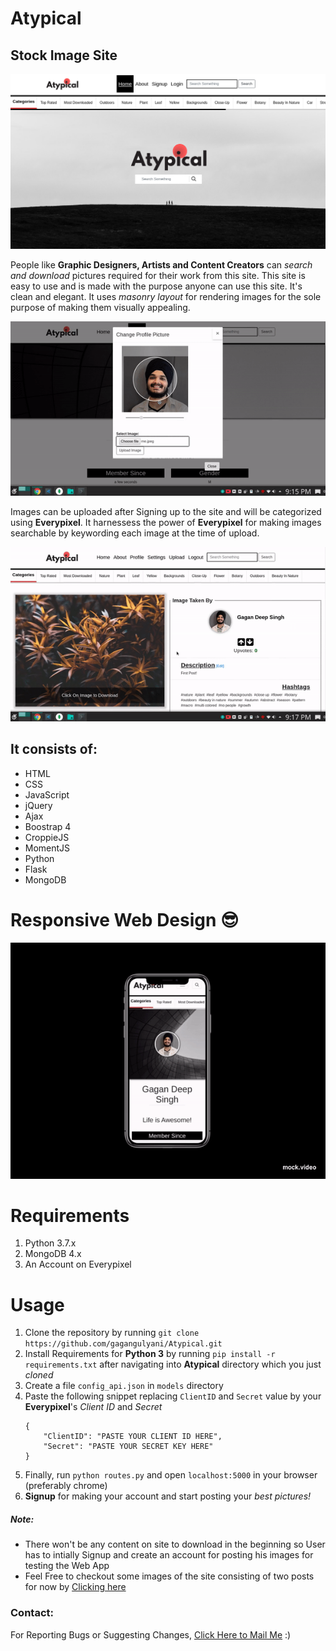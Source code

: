# Atypical
## Stock Image Site

![Atypical Homepage](images/atypical.png "Homepage")

People like **Graphic Designers, Artists and Content Creators** can *search and download* 
pictures required for their work from this site. This site is easy to use and is made with
the purpose anyone can use this site. It's clean and elegant. It uses *masonry layout*
for rendering images for the sole purpose of making them visually appealing.

![Updating Profile Picture](images/updating_profile_picture.gif "First Login after Signup")

Images can be uploaded after Signing up to the site and will be categorized using **Everypixel**.
It harnessess the power of **Everypixel** for making images searchable by keywording each image at
the time of upload.

![Post](images/post.gif "User's Post")

## It consists of:
+ HTML
+ CSS
+ JavaScript
+ jQuery
+ Ajax
+ Boostrap 4
+ CroppieJS
+ MomentJS
+ Python
+ Flask
+ MongoDB

# Responsive Web Design 😎
![Profile Page In Mobile](images/mobile.gif "Profile Page In Mobile")

# Requirements
1. Python 3.7.x
2. MongoDB 4.x
3. An Account on Everypixel

# Usage
1. Clone the repository by running `git clone https://github.com/gagangulyani/Atypical.git`
2. Install Requirements for **Python 3** by running `pip install -r requirements.txt` after navigating into **Atypical** directory which you just *cloned*
3. Create a file `config_api.json` in `models` directory
4. Paste the following snippet replacing `ClientID` and `Secret` value by your **Everypixel**'s *Client ID* and *Secret*
    ```
    {
        "ClientID": "PASTE YOUR CLIENT ID HERE",
        "Secret": "PASTE YOUR SECRET KEY HERE"
    }
    ```
5. Finally, run `python routes.py` and open `localhost:5000` in your browser (preferably chrome)
6. **Signup** for making your account and start posting your *best pictures!*

##### Note:
+ There won't be any content on site to download in the beginning so User has to intially Signup and create an account for posting his images for testing the Web App
+ Feel Free to checkout some images of the site consisting of two posts for now by <a href='images/' target='_blank'>Clicking here</a> 

### Contact:
For Reporting Bugs or Suggesting Changes, <a href="mailto:gagangulyanig@gmail.com">Click Here to Mail Me</a> :)